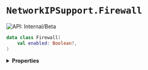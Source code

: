 # `NetworkIPSupport.Firewall`


![API: Internal/Beta](https://img.shields.io/static/v1?label=API&message=Internal/Beta&color=red&style=flat-square)



```kotlin
data class Firewall(
    val enabled: Boolean?,
)
```

<details>
<summary>
<b>Properties</b>
</summary>

<details>
<summary>
<code>enabled</code>: <code><code><a href='https://kotlinlang.org/api/latest/jvm/stdlib/kotlin/-boolean/'>Boolean</a>?</code></code>
</summary>





</details>



</details>

